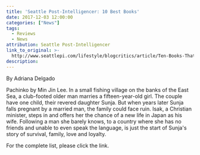 ```yaml
---
title: 'Seattle Post-Intelligencer: 10 Best Books'
date: 2017-12-03 12:00:00
categories: ["News"]
tags:
  - Reviews
  - News
attribution: Seattle Post-Intelligencer
link_to_original: >-
  http://www.seattlepi.com/lifestyle/blogcritics/article/Ten-Books-That-Made-2017-More-Bearable-12403181.php
description:
---
```



By Adriana Delgado

Pachinko by Min Jin Lee. In a small fishing village on the banks of the East Sea, a club-footed older man marries a fifteen-year-old girl. The couple have one child, their revered daughter Sunja. But when years later Sunja falls pregnant by a married man, the family could face ruin. Isak, a Christian minister, steps in and offers her the chance of a new life in Japan as his wife. Following a man she barely knows, to a country where she has no friends and unable to even speak the language, is just the start of Sunja's story of survival, family, love and loyalty.

For the complete list, please click the link.